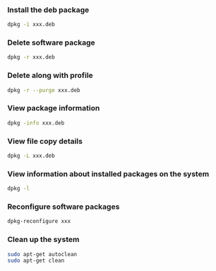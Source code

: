 ### Install the deb package
```bash
dpkg -i xxx.deb
```
### Delete software package
```bash
dpkg -r xxx.deb
```
### Delete along with profile
```bash
dpkg -r --purge xxx.deb
```
### View package information
```bash
dpkg -info xxx.deb
```
### View file copy details
```bash
dpkg -L xxx.deb
```
### View information about installed packages on the system
```bash
dpkg -l
```
### Reconfigure software packages
```bash
dpkg-reconfigure xxx
```
### Clean up the system
```bash
sudo apt-get autoclean
sudo apt-get clean
```